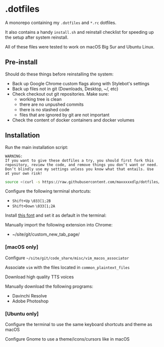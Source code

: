 # .dotfiles

A monorepo containing my `.dotfiles` and `*.rc` dotfiles.

It also contains a handy `install.sh` and reinstall checklist for speeding up
the setup after system reinstall.

All of these files were tested to work on macOS Big Sur and Ubuntu Linux.

## Pre-install

Should do these things before reinstalling the system:

- Back up Google Chrome custom flags along with Stylebot's settings
- Back up files not in git (Downloads, Desktop, ~/, etc)
- Check checkout out git repositories. Make sure:
  - working tree is clean
  - there are no unpushed commits
  - there is no stashed code
  - files that are ignored by git are not important
- Check the content of docker containers and docker volumes

## Installation

Run the main installation script:

```
WARNING:
If you want to give these dotfiles a try, you should first fork this
repository, review the code, and remove things you don’t want or need.
Don’t blindly use my settings unless you know what that entails. Use
at your own risk!
```

```zsh
source <(curl -s https://raw.githubusercontent.com/maxxxxxdlp/dotfiles/main/install.sh)
```

Configure the following terminal shortcuts:

- `Shift+Up` `\033[1;2B`
- `Shift+Down` `\033[1;2A`

Install
[this font](https://github.com/ryanoasis/nerd-fonts/raw/master/patched-fonts/RobotoMono/Regular/complete/Roboto%20Mono%20Nerd%20Font%20Complete.ttf)
and set it as default in the terminal:

Manually import the following extension into Chrome:

- ~/site/git/custom_new_tab_page/

### [macOS only]

Configure `~/site/git/code_share/misc/vim_macos_associator`

Associate `vim` with the files located in `common_plaintext_files`

Download high quality TTS voices

Manually download the following programs:

- Davinchi Resolve
- Adobe Photoshop

### [Ubuntu only]

Configure the terminal to use the same keyboard shortcuts and theme as macOS

Configure Gnome to use a theme/icons/cursors like in macOS
